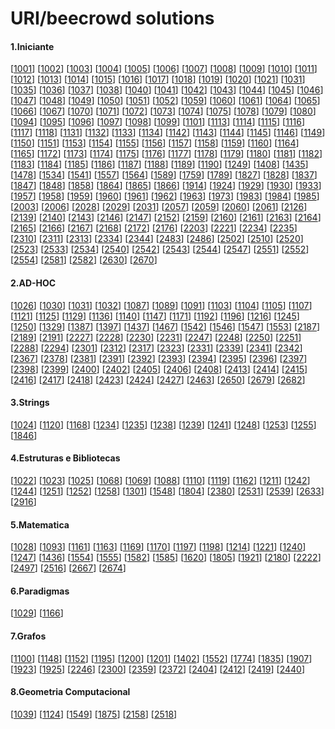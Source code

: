 # URI/beecrowd solutions

#### 1.Iniciante

[[1001](https://github.com/gabsereniski/beecrowd/blob/main/solutions/1001.c)]
[[1002](https://github.com/gabsereniski/beecrowd/blob/main/solutions/1002.c)]
[[1003](https://github.com/gabsereniski/beecrowd/blob/main/solutions/1003.c)]
[[1004](https://github.com/gabsereniski/beecrowd/blob/main/solutions/1004.c)]
[[1005](https://github.com/gabsereniski/beecrowd/blob/main/solutions/1005.c)]
[[1006](https://github.com/gabsereniski/beecrowd/blob/main/solutions/1006.c)]
[[1007](https://github.com/gabsereniski/beecrowd/blob/main/solutions/1007.c)]
[[1008](https://github.com/gabsereniski/beecrowd/blob/main/solutions/1008.c)]
[[1009](https://github.com/gabsereniski/beecrowd/blob/main/solutions/1009.c)]
[[1010](https://github.com/gabsereniski/beecrowd/blob/main/solutions/1010.c)]
[[1011](https://github.com/gabsereniski/beecrowd/blob/main/solutions/1011.c)]
[[1012](https://github.com/gabsereniski/beecrowd/blob/main/solutions/1012.c)]
[[1013](https://github.com/gabsereniski/beecrowd/blob/main/solutions/1013.c)]
[[1014](https://github.com/gabsereniski/beecrowd/blob/main/solutions/1014.c)]
[[1015](https://github.com/gabsereniski/beecrowd/blob/main/solutions/1015.c)]
[[1016](https://github.com/gabsereniski/beecrowd/blob/main/solutions/1016.c)]
[[1017](https://github.com/gabsereniski/beecrowd/blob/main/solutions/1017.c)]
[[1018](https://github.com/gabsereniski/beecrowd/blob/main/solutions/1018.c)]
[[1019](https://github.com/gabsereniski/beecrowd/blob/main/solutions/1019.c)]
[[1020](https://github.com/gabsereniski/beecrowd/blob/main/solutions/1020.c)]
[[1021](https://github.com/gabsereniski/beecrowd/blob/main/solutions/1021.c)]
[[1031](https://github.com/gabsereniski/beecrowd/blob/main/solutions/1031.c)]
[[1035](https://github.com/gabsereniski/beecrowd/blob/main/solutions/1035.c)]
[[1036](https://github.com/gabsereniski/beecrowd/blob/main/solutions/1036.c)]
[[1037](https://github.com/gabsereniski/beecrowd/blob/main/solutions/1037.c)]
[[1038](https://github.com/gabsereniski/beecrowd/blob/main/solutions/1038.c)]
[[1040](https://github.com/gabsereniski/beecrowd/blob/main/solutions/1040.c)]
[[1041](https://github.com/gabsereniski/beecrowd/blob/main/solutions/1041.c)]
[[1042](https://github.com/gabsereniski/beecrowd/blob/main/solutions/1042.c)]
[[1043](https://github.com/gabsereniski/beecrowd/blob/main/solutions/1043.c)]
[[1044](https://github.com/gabsereniski/beecrowd/blob/main/solutions/1044.c)]
[[1045](https://github.com/gabsereniski/beecrowd/blob/main/solutions/1045.c)]
[[1046](https://github.com/gabsereniski/beecrowd/blob/main/solutions/1046.c)]
[[1047](https://github.com/gabsereniski/beecrowd/blob/main/solutions/1047.c)]
[[1048](https://github.com/gabsereniski/beecrowd/blob/main/solutions/1048.c)]
[[1049](https://github.com/gabsereniski/beecrowd/blob/main/solutions/1049.c)]
[[1050](https://github.com/gabsereniski/beecrowd/blob/main/solutions/1050.c)]
[[1051](https://github.com/gabsereniski/beecrowd/blob/main/solutions/1051.c)]
[[1052](https://github.com/gabsereniski/beecrowd/blob/main/solutions/1052.c)]
[[1059](https://github.com/gabsereniski/beecrowd/blob/main/solutions/1059.c)]
[[1060](https://github.com/gabsereniski/beecrowd/blob/main/solutions/1060.c)]
[[1061](https://github.com/gabsereniski/beecrowd/blob/main/solutions/1061.c)]
[[1064](https://github.com/gabsereniski/beecrowd/blob/main/solutions/1064.c)]
[[1065](https://github.com/gabsereniski/beecrowd/blob/main/solutions/1065.c)]
[[1066](https://github.com/gabsereniski/beecrowd/blob/main/solutions/1066.c)]
[[1067](https://github.com/gabsereniski/beecrowd/blob/main/solutions/1067.c)]
[[1070](https://github.com/gabsereniski/beecrowd/blob/main/solutions/1070.c)]
[[1071](https://github.com/gabsereniski/beecrowd/blob/main/solutions/1071.c)]
[[1072](https://github.com/gabsereniski/beecrowd/blob/main/solutions/1072.c)]
[[1073](https://github.com/gabsereniski/beecrowd/blob/main/solutions/1073.c)]
[[1074](https://github.com/gabsereniski/beecrowd/blob/main/solutions/1074.c)]
[[1075](https://github.com/gabsereniski/beecrowd/blob/main/solutions/1075.c)]
[[1078](https://github.com/gabsereniski/beecrowd/blob/main/solutions/1078.c)]
[[1079](https://github.com/gabsereniski/beecrowd/blob/main/solutions/1079.c)]
[[1080](https://github.com/gabsereniski/beecrowd/blob/main/solutions/1080.c)]
[[1094](https://github.com/gabsereniski/beecrowd/blob/main/solutions/1094.c)]
[[1095](https://github.com/gabsereniski/beecrowd/blob/main/solutions/1095.c)]
[[1096](https://github.com/gabsereniski/beecrowd/blob/main/solutions/1096.c)]
[[1097](https://github.com/gabsereniski/beecrowd/blob/main/solutions/1097.c)]
[[1098](https://github.com/gabsereniski/beecrowd/blob/main/solutions/1098.c)]
[[1099](https://github.com/gabsereniski/beecrowd/blob/main/solutions/1099.c)]
[[1101](https://github.com/gabsereniski/beecrowd/blob/main/solutions/1101.c)]
[[1113](https://github.com/gabsereniski/beecrowd/blob/main/solutions/1113.c)]
[[1114](https://github.com/gabsereniski/beecrowd/blob/main/solutions/1114.c)]
[[1115](https://github.com/gabsereniski/beecrowd/blob/main/solutions/1115.c)]
[[1116](https://github.com/gabsereniski/beecrowd/blob/main/solutions/1116.c)]
[[1117](https://github.com/gabsereniski/beecrowd/blob/main/solutions/1117.c)]
[[1118](https://github.com/gabsereniski/beecrowd/blob/main/solutions/1118.c)]
[[1131](https://github.com/gabsereniski/beecrowd/blob/main/solutions/1131.c)]
[[1132](https://github.com/gabsereniski/beecrowd/blob/main/solutions/1132.c)]
[[1133](https://github.com/gabsereniski/beecrowd/blob/main/solutions/1133.c)]
[[1134](https://github.com/gabsereniski/beecrowd/blob/main/solutions/1134.c)]
[[1142](https://github.com/gabsereniski/beecrowd/blob/main/solutions/1142.c)]
[[1143](https://github.com/gabsereniski/beecrowd/blob/main/solutions/1143.c)]
[[1144](https://github.com/gabsereniski/beecrowd/blob/main/solutions/1144.c)]
[[1145](https://github.com/gabsereniski/beecrowd/blob/main/solutions/1145.c)]
[[1146](https://github.com/gabsereniski/beecrowd/blob/main/solutions/1146.c)]
[[1149](https://github.com/gabsereniski/beecrowd/blob/main/solutions/1149.c)]
[[1150](https://github.com/gabsereniski/beecrowd/blob/main/solutions/1150.c)]
[[1151](https://github.com/gabsereniski/beecrowd/blob/main/solutions/1151.c)]
[[1153](https://github.com/gabsereniski/beecrowd/blob/main/solutions/1153.c)]
[[1154](https://github.com/gabsereniski/beecrowd/blob/main/solutions/1154.c)]
[[1155](https://github.com/gabsereniski/beecrowd/blob/main/solutions/1155.c)]
[[1156](https://github.com/gabsereniski/beecrowd/blob/main/solutions/1156.c)]
[[1157](https://github.com/gabsereniski/beecrowd/blob/main/solutions/1157.c)]
[[1158](https://github.com/gabsereniski/beecrowd/blob/main/solutions/1158.c)]
[[1159](https://github.com/gabsereniski/beecrowd/blob/main/solutions/1159.c)]
[[1160](https://github.com/gabsereniski/beecrowd/blob/main/solutions/1160.c)]
[[1164](https://github.com/gabsereniski/beecrowd/blob/main/solutions/1164.c)]
[[1165](https://github.com/gabsereniski/beecrowd/blob/main/solutions/1165.c)]
[[1172](https://github.com/gabsereniski/beecrowd/blob/main/solutions/1172.c)]
[[1173](https://github.com/gabsereniski/beecrowd/blob/main/solutions/1173.c)]
[[1174](https://github.com/gabsereniski/beecrowd/blob/main/solutions/1174.c)]
[[1175](https://github.com/gabsereniski/beecrowd/blob/main/solutions/1175.c)]
[[1176](https://github.com/gabsereniski/beecrowd/blob/main/solutions/1176.c)]
[[1177](https://github.com/gabsereniski/beecrowd/blob/main/solutions/1177.c)]
[[1178](https://github.com/gabsereniski/beecrowd/blob/main/solutions/1178.c)]
[[1179](https://github.com/gabsereniski/beecrowd/blob/main/solutions/1179.c)]
[[1180](https://github.com/gabsereniski/beecrowd/blob/main/solutions/1180.c)]
[[1181](https://github.com/gabsereniski/beecrowd/blob/main/solutions/1181.c)]
[[1182](https://github.com/gabsereniski/beecrowd/blob/main/solutions/1182.c)]
[[1183](https://github.com/gabsereniski/beecrowd/blob/main/solutions/1183.c)]
[[1184](https://github.com/gabsereniski/beecrowd/blob/main/solutions/1184.c)]
[[1185](https://github.com/gabsereniski/beecrowd/blob/main/solutions/1185.c)]
[[1186](https://github.com/gabsereniski/beecrowd/blob/main/solutions/1186.c)]
[[1187](https://github.com/gabsereniski/beecrowd/blob/main/solutions/1187.c)]
[[1188](https://github.com/gabsereniski/beecrowd/blob/main/solutions/1188.c)]
[[1189](https://github.com/gabsereniski/beecrowd/blob/main/solutions/1189.c)]
[[1190](https://github.com/gabsereniski/beecrowd/blob/main/solutions/1190.c)]
[[1249](https://github.com/gabsereniski/beecrowd/blob/main/solutions/1249.c)]
[[1408](https://github.com/gabsereniski/beecrowd/blob/main/solutions/1408.cpp)]
[[1435](https://github.com/gabsereniski/beecrowd/blob/main/solutions/1435.c)]
[[1478](https://github.com/gabsereniski/beecrowd/blob/main/solutions/1478.c)]
[[1534](https://github.com/gabsereniski/beecrowd/blob/main/solutions/1534.c)]
[[1541](https://github.com/gabsereniski/beecrowd/blob/main/solutions/1541.c)]
[[1557](https://github.com/gabsereniski/beecrowd/blob/main/solutions/1557.c)]
[[1564](https://github.com/gabsereniski/beecrowd/blob/main/solutions/1564.c)]
[[1589](https://github.com/gabsereniski/beecrowd/blob/main/solutions/1589.c)]
[[1759](https://github.com/gabsereniski/beecrowd/blob/main/solutions/1759.c)]
[[1789](https://github.com/gabsereniski/beecrowd/blob/main/solutions/1789.c)]
[[1827](https://github.com/gabsereniski/beecrowd/blob/main/solutions/1827.c)]
[[1828](https://github.com/gabsereniski/beecrowd/blob/main/solutions/1828.c)]
[[1837](https://github.com/gabsereniski/beecrowd/blob/main/solutions/1837.c)]
[[1847](https://github.com/gabsereniski/beecrowd/blob/main/solutions/1847.c)]
[[1848](https://github.com/gabsereniski/beecrowd/blob/main/solutions/1848.c)]
[[1858](https://github.com/gabsereniski/beecrowd/blob/main/solutions/1858.c)]
[[1864](https://github.com/gabsereniski/beecrowd/blob/main/solutions/1864.c)]
[[1865](https://github.com/gabsereniski/beecrowd/blob/main/solutions/1865.c)]
[[1866](https://github.com/gabsereniski/beecrowd/blob/main/solutions/1866.c)]
[[1914](https://github.com/gabsereniski/beecrowd/blob/main/solutions/1914.c)]
[[1924](https://github.com/gabsereniski/beecrowd/blob/main/solutions/1924.c)]
[[1929](https://github.com/gabsereniski/beecrowd/blob/main/solutions/1929.c)]
[[1930](https://github.com/gabsereniski/beecrowd/blob/main/solutions/1930.c)]
[[1933](https://github.com/gabsereniski/beecrowd/blob/main/solutions/1933.c)]
[[1957](https://github.com/gabsereniski/beecrowd/blob/main/solutions/1957.c)]
[[1958](https://github.com/gabsereniski/beecrowd/blob/main/solutions/1958.c)]
[[1959](https://github.com/gabsereniski/beecrowd/blob/main/solutions/1959.c)]
[[1960](https://github.com/gabsereniski/beecrowd/blob/main/solutions/1960.c)]
[[1961](https://github.com/gabsereniski/beecrowd/blob/main/solutions/1961.c)]
[[1962](https://github.com/gabsereniski/beecrowd/blob/main/solutions/1962.c)]
[[1963](https://github.com/gabsereniski/beecrowd/blob/main/solutions/1963.c)]
[[1973](https://github.com/gabsereniski/beecrowd/blob/main/solutions/1973.c)]
[[1983](https://github.com/gabsereniski/beecrowd/blob/main/solutions/1983.c)]
[[1984](https://github.com/gabsereniski/beecrowd/blob/main/solutions/1984.c)]
[[1985](https://github.com/gabsereniski/beecrowd/blob/main/solutions/1985.c)]
[[2003](https://github.com/gabsereniski/beecrowd/blob/main/solutions/2003.c)]
[[2006](https://github.com/gabsereniski/beecrowd/blob/main/solutions/2006.c)]
[[2028](https://github.com/gabsereniski/beecrowd/blob/main/solutions/2028.c)]
[[2029](https://github.com/gabsereniski/beecrowd/blob/main/solutions/2029.c)]
[[2031](https://github.com/gabsereniski/beecrowd/blob/main/solutions/2031.c)]
[[2057](https://github.com/gabsereniski/beecrowd/blob/main/solutions/2057.c)]
[[2059](https://github.com/gabsereniski/beecrowd/blob/main/solutions/2059.c)]
[[2060](https://github.com/gabsereniski/beecrowd/blob/main/solutions/2060.c)]
[[2061](https://github.com/gabsereniski/beecrowd/blob/main/solutions/2061.c)]
[[2126](https://github.com/gabsereniski/beecrowd/blob/main/solutions/2126.c)]
[[2139](https://github.com/gabsereniski/beecrowd/blob/main/solutions/2139.c)]
[[2140](https://github.com/gabsereniski/beecrowd/blob/main/solutions/2140.cpp)]
[[2143](https://github.com/gabsereniski/beecrowd/blob/main/solutions/2143.c)]
[[2146](https://github.com/gabsereniski/beecrowd/blob/main/solutions/2146.c)]
[[2147](https://github.com/gabsereniski/beecrowd/blob/main/solutions/2147.c)]
[[2152](https://github.com/gabsereniski/beecrowd/blob/main/solutions/2152.c)]
[[2159](https://github.com/gabsereniski/beecrowd/blob/main/solutions/2159.c)]
[[2160](https://github.com/gabsereniski/beecrowd/blob/main/solutions/2160.c)]
[[2161](https://github.com/gabsereniski/beecrowd/blob/main/solutions/2161.cpp)]
[[2163](https://github.com/gabsereniski/beecrowd/blob/main/solutions/2163.c)]
[[2164](https://github.com/gabsereniski/beecrowd/blob/main/solutions/2164.c)]
[[2165](https://github.com/gabsereniski/beecrowd/blob/main/solutions/2165.c)]
[[2166](https://github.com/gabsereniski/beecrowd/blob/main/solutions/2166.cpp)]
[[2167](https://github.com/gabsereniski/beecrowd/blob/main/solutions/2167.c)]
[[2168](https://github.com/gabsereniski/beecrowd/blob/main/solutions/2168.c)]
[[2172](https://github.com/gabsereniski/beecrowd/blob/main/solutions/2172.c)]
[[2176](https://github.com/gabsereniski/beecrowd/blob/main/solutions/2176.c)]
[[2203](https://github.com/gabsereniski/beecrowd/blob/main/solutions/2203.c)]
[[2221](https://github.com/gabsereniski/beecrowd/blob/main/solutions/2221.c)]
[[2234](https://github.com/gabsereniski/beecrowd/blob/main/solutions/2234.c)]
[[2235](https://github.com/gabsereniski/beecrowd/blob/main/solutions/2235.c)]
[[2310](https://github.com/gabsereniski/beecrowd/blob/main/solutions/2310.c)]
[[2311](https://github.com/gabsereniski/beecrowd/blob/main/solutions/2311.c)]
[[2313](https://github.com/gabsereniski/beecrowd/blob/main/solutions/2313.c)]
[[2334](https://github.com/gabsereniski/beecrowd/blob/main/solutions/2334.c)]
[[2344](https://github.com/gabsereniski/beecrowd/blob/main/solutions/2344.cpp)]
[[2483](https://github.com/gabsereniski/beecrowd/blob/main/solutions/2483.c)]
[[2486](https://github.com/gabsereniski/beecrowd/blob/main/solutions/2486.c)]
[[2502](https://github.com/gabsereniski/beecrowd/blob/main/solutions/2502.cpp)]
[[2510](https://github.com/gabsereniski/beecrowd/blob/main/solutions/2510.c)]
[[2520](https://github.com/gabsereniski/beecrowd/blob/main/solutions/2520.cpp)]
[[2523](https://github.com/gabsereniski/beecrowd/blob/main/solutions/2523.c)]
[[2533](https://github.com/gabsereniski/beecrowd/blob/main/solutions/2533.c)]
[[2534](https://github.com/gabsereniski/beecrowd/blob/main/solutions/2534.c)]
[[2540](https://github.com/gabsereniski/beecrowd/blob/main/solutions/2540.c)]
[[2542](https://github.com/gabsereniski/beecrowd/blob/main/solutions/2542.c)]
[[2543](https://github.com/gabsereniski/beecrowd/blob/main/solutions/2543.c)]
[[2544](https://github.com/gabsereniski/beecrowd/blob/main/solutions/2544.c)]
[[2547](https://github.com/gabsereniski/beecrowd/blob/main/solutions/2547.c)]
[[2551](https://github.com/gabsereniski/beecrowd/blob/main/solutions/2551.c)]
[[2552](https://github.com/gabsereniski/beecrowd/blob/main/solutions/2552.cpp)]
[[2554](https://github.com/gabsereniski/beecrowd/blob/main/solutions/2554.cpp)]
[[2581](https://github.com/gabsereniski/beecrowd/blob/main/solutions/2581.cpp)]
[[2582](https://github.com/gabsereniski/beecrowd/blob/main/solutions/2582.c)]
[[2630](https://github.com/gabsereniski/beecrowd/blob/main/solutions/2630.cpp)]
[[2670](https://github.com/gabsereniski/beecrowd/blob/main/solutions/2670.cpp)]

#### 2.AD-HOC

[[1026](https://github.com/gabsereniski/beecrowd/blob/main/solutions/1026.c)]
[[1030](https://github.com/gabsereniski/beecrowd/blob/main/solutions/1030.c)]
[[1031](https://github.com/gabsereniski/beecrowd/blob/main/solutions/1031.cpp)]
[[1032](https://github.com/gabsereniski/beecrowd/blob/main/solutions/1032.c)]
[[1087](https://github.com/gabsereniski/beecrowd/blob/main/solutions/1087.c)]
[[1089](https://github.com/gabsereniski/beecrowd/blob/main/solutions/1089.c)]
[[1091](https://github.com/gabsereniski/beecrowd/blob/main/solutions/1091.c)]
[[1103](https://github.com/gabsereniski/beecrowd/blob/main/solutions/1103.c)]
[[1104](https://github.com/gabsereniski/beecrowd/blob/main/solutions/1104.c)]
[[1105](https://github.com/gabsereniski/beecrowd/blob/main/solutions/1105.c)]
[[1107](https://github.com/gabsereniski/beecrowd/blob/main/solutions/1107.c)]
[[1121](https://github.com/gabsereniski/beecrowd/blob/main/solutions/1121.c)]
[[1125](https://github.com/gabsereniski/beecrowd/blob/main/solutions/1125.c)]
[[1129](https://github.com/gabsereniski/beecrowd/blob/main/solutions/1129.c)]
[[1136](https://github.com/gabsereniski/beecrowd/blob/main/solutions/1136.c)]
[[1140](https://github.com/gabsereniski/beecrowd/blob/main/solutions/1140.c)]
[[1147](https://github.com/gabsereniski/beecrowd/blob/main/solutions/1147.c)]
[[1171](https://github.com/gabsereniski/beecrowd/blob/main/solutions/1171.c)]
[[1192](https://github.com/gabsereniski/beecrowd/blob/main/solutions/1192.c)]
[[1196](https://github.com/gabsereniski/beecrowd/blob/main/solutions/1196.c)]
[[1216](https://github.com/gabsereniski/beecrowd/blob/main/solutions/1216.c)]
[[1245](https://github.com/gabsereniski/beecrowd/blob/main/solutions/1245.c)]
[[1250](https://github.com/gabsereniski/beecrowd/blob/main/solutions/1250.c)]
[[1329](https://github.com/gabsereniski/beecrowd/blob/main/solutions/1329.c)]
[[1387](https://github.com/gabsereniski/beecrowd/blob/main/solutions/1387.c)]
[[1397](https://github.com/gabsereniski/beecrowd/blob/main/solutions/1397.c)]
[[1437](https://github.com/gabsereniski/beecrowd/blob/main/solutions/1437.c)]
[[1467](https://github.com/gabsereniski/beecrowd/blob/main/solutions/1467.c)]
[[1542](https://github.com/gabsereniski/beecrowd/blob/main/solutions/1542.c)]
[[1546](https://github.com/gabsereniski/beecrowd/blob/main/solutions/1546.c)]
[[1547](https://github.com/gabsereniski/beecrowd/blob/main/solutions/1547.c)]
[[1553](https://github.com/gabsereniski/beecrowd/blob/main/solutions/1553.c)]
[[2187](https://github.com/gabsereniski/beecrowd/blob/main/solutions/2187.c)]
[[2189](https://github.com/gabsereniski/beecrowd/blob/main/solutions/2189.c)]
[[2191](https://github.com/gabsereniski/beecrowd/blob/main/solutions/2191.c)]
[[2227](https://github.com/gabsereniski/beecrowd/blob/main/solutions/2227.c)]
[[2228](https://github.com/gabsereniski/beecrowd/blob/main/solutions/2228.c)]
[[2230](https://github.com/gabsereniski/beecrowd/blob/main/solutions/2230.cpp)]
[[2231](https://github.com/gabsereniski/beecrowd/blob/main/solutions/2231.c)]
[[2247](https://github.com/gabsereniski/beecrowd/blob/main/solutions/2247.c)]
[[2248](https://github.com/gabsereniski/beecrowd/blob/main/solutions/2248.c)]
[[2250](https://github.com/gabsereniski/beecrowd/blob/main/solutions/2250.c)]
[[2251](https://github.com/gabsereniski/beecrowd/blob/main/solutions/2251.c)]
[[2288](https://github.com/gabsereniski/beecrowd/blob/main/solutions/2288.cpp)]
[[2294](https://github.com/gabsereniski/beecrowd/blob/main/solutions/2294.cpp)]
[[2301](https://github.com/gabsereniski/beecrowd/blob/main/solutions/2301.c)]
[[2312](https://github.com/gabsereniski/beecrowd/blob/main/solutions/2312.cpp)]
[[2317](https://github.com/gabsereniski/beecrowd/blob/main/solutions/2317.cpp)]
[[2323](https://github.com/gabsereniski/beecrowd/blob/main/solutions/2323.c)]
[[2331](https://github.com/gabsereniski/beecrowd/blob/main/solutions/2331.cpp)]
[[2339](https://github.com/gabsereniski/beecrowd/blob/main/solutions/2339.cpp)]
[[2341](https://github.com/gabsereniski/beecrowd/blob/main/solutions/2341.cpp)]
[[2342](https://github.com/gabsereniski/beecrowd/blob/main/solutions/2342.cpp)]
[[2367](https://github.com/gabsereniski/beecrowd/blob/main/solutions/2367.cpp)]
[[2378](https://github.com/gabsereniski/beecrowd/blob/main/solutions/2378.cpp)]
[[2381](https://github.com/gabsereniski/beecrowd/blob/main/solutions/2381.cpp)]
[[2391](https://github.com/gabsereniski/beecrowd/blob/main/solutions/2391.cpp)]
[[2392](https://github.com/gabsereniski/beecrowd/blob/main/solutions/2392.cpp)]
[[2393](https://github.com/gabsereniski/beecrowd/blob/main/solutions/2393.cpp)]
[[2394](https://github.com/gabsereniski/beecrowd/blob/main/solutions/2394.cpp)]
[[2395](https://github.com/gabsereniski/beecrowd/blob/main/solutions/2395.cpp)]
[[2396](https://github.com/gabsereniski/beecrowd/blob/main/solutions/2396.cpp)]
[[2397](https://github.com/gabsereniski/beecrowd/blob/main/solutions/2397.cpp)]
[[2398](https://github.com/gabsereniski/beecrowd/blob/main/solutions/2398.cpp)]
[[2399](https://github.com/gabsereniski/beecrowd/blob/main/solutions/2399.cpp)]
[[2400](https://github.com/gabsereniski/beecrowd/blob/main/solutions/2400.cpp)]
[[2402](https://github.com/gabsereniski/beecrowd/blob/main/solutions/2402.cpp)]
[[2405](https://github.com/gabsereniski/beecrowd/blob/main/solutions/2405.cpp)]
[[2406](https://github.com/gabsereniski/beecrowd/blob/main/solutions/2406.cpp)]
[[2408](https://github.com/gabsereniski/beecrowd/blob/main/solutions/2408.cpp)]
[[2413](https://github.com/gabsereniski/beecrowd/blob/main/solutions/2413.cpp)]
[[2414](https://github.com/gabsereniski/beecrowd/blob/main/solutions/2414.cpp)]
[[2415](https://github.com/gabsereniski/beecrowd/blob/main/solutions/2415.cpp)]
[[2416](https://github.com/gabsereniski/beecrowd/blob/main/solutions/2416.cpp)]
[[2417](https://github.com/gabsereniski/beecrowd/blob/main/solutions/2417.cpp)]
[[2418](https://github.com/gabsereniski/beecrowd/blob/main/solutions/2418.cpp)]
[[2423](https://github.com/gabsereniski/beecrowd/blob/main/solutions/2423.cpp)]
[[2424](https://github.com/gabsereniski/beecrowd/blob/main/solutions/2424.cpp)]
[[2427](https://github.com/gabsereniski/beecrowd/blob/main/solutions/2427.cpp)]
[[2463](https://github.com/gabsereniski/beecrowd/blob/main/solutions/2463.c)]
[[2650](https://github.com/gabsereniski/beecrowd/blob/main/solutions/2650.cpp)]
[[2679](https://github.com/gabsereniski/beecrowd/blob/main/solutions/2679.cpp)]
[[2682](https://github.com/gabsereniski/beecrowd/blob/main/solutions/2682.cpp)]



#### 3.Strings

[[1024](https://github.com/gabsereniski/beecrowd/blob/main/solutions/1024.c)]
[[1120](https://github.com/gabsereniski/beecrowd/blob/main/solutions/1120.c)]
[[1168](https://github.com/gabsereniski/beecrowd/blob/main/solutions/1168.c)]
[[1234](https://github.com/gabsereniski/beecrowd/blob/main/solutions/1234.cpp)]
[[1235](https://github.com/gabsereniski/beecrowd/blob/main/solutions/1235.c)]
[[1238](https://github.com/gabsereniski/beecrowd/blob/main/solutions/1238.c)]
[[1239](https://github.com/gabsereniski/beecrowd/blob/main/solutions/1239.c)]
[[1241](https://github.com/gabsereniski/beecrowd/blob/main/solutions/1241.c)]
[[1248](https://github.com/gabsereniski/beecrowd/blob/main/solutions/1248.c)]
[[1253](https://github.com/gabsereniski/beecrowd/blob/main/solutions/1253.c)]
[[1255](https://github.com/gabsereniski/beecrowd/blob/main/solutions/1255.c)]
[[1846](https://github.com/gabsereniski/beecrowd/blob/main/solutions/1846.cpp)]



#### 4.Estruturas e Bibliotecas

[[1022](https://github.com/gabsereniski/beecrowd/blob/main/solutions/1022.c)]
[[1023](https://github.com/gabsereniski/beecrowd/blob/main/solutions/1023.c)]
[[1025](https://github.com/gabsereniski/beecrowd/blob/main/solutions/1025.c)]
[[1068](https://github.com/gabsereniski/beecrowd/blob/main/solutions/1068.c)]
[[1069](https://github.com/gabsereniski/beecrowd/blob/main/solutions/1069.cpp)]
[[1088](https://github.com/gabsereniski/beecrowd/blob/main/solutions/1088.c)]
[[1110](https://github.com/gabsereniski/beecrowd/blob/main/solutions/1110.c)]
[[1119](https://github.com/gabsereniski/beecrowd/blob/main/solutions/1119.cpp)]
[[1162](https://github.com/gabsereniski/beecrowd/blob/main/solutions/1162.c)]
[[1211](https://github.com/gabsereniski/beecrowd/blob/main/solutions/1211.cpp)]
[[1242](https://github.com/gabsereniski/beecrowd/blob/main/solutions/1242.c)]
[[1244](https://github.com/gabsereniski/beecrowd/blob/main/solutions/1244.cpp)]
[[1251](https://github.com/gabsereniski/beecrowd/blob/main/solutions/1251.c)]
[[1252](https://github.com/gabsereniski/beecrowd/blob/main/solutions/1252.c)]
[[1258](https://github.com/gabsereniski/beecrowd/blob/main/solutions/1258.c)]
[[1301](https://github.com/gabsereniski/beecrowd/blob/main/solutions/1301.cpp)]
[[1548](https://github.com/gabsereniski/beecrowd/blob/main/solutions/1548.c)]
[[1804](https://github.com/gabsereniski/beecrowd/blob/main/solutions/1804.cpp)]
[[2380](https://github.com/gabsereniski/beecrowd/blob/main/solutions/2380.cpp)]
[[2531](https://github.com/gabsereniski/beecrowd/blob/main/solutions/2531.cpp)]
[[2539](https://github.com/gabsereniski/beecrowd/blob/main/solutions/2539.cpp)]
[[2633](https://github.com/gabsereniski/beecrowd/blob/main/solutions/2633.cpp)]
[[2916](https://github.com/gabsereniski/beecrowd/blob/main/solutions/2916.cpp)]

#### 5.Matematica

[[1028](https://github.com/gabsereniski/beecrowd/blob/main/solutions/1028.c)]
[[1093](https://github.com/gabsereniski/beecrowd/blob/main/solutions/1093.c)]
[[1161](https://github.com/gabsereniski/beecrowd/blob/main/solutions/1161.c)]
[[1163](https://github.com/gabsereniski/beecrowd/blob/main/solutions/1163.c)]
[[1169](https://github.com/gabsereniski/beecrowd/blob/main/solutions/1169.c)]
[[1170](https://github.com/gabsereniski/beecrowd/blob/main/solutions/1170.c)]
[[1197](https://github.com/gabsereniski/beecrowd/blob/main/solutions/1197.c)]
[[1198](https://github.com/gabsereniski/beecrowd/blob/main/solutions/1198.c)]
[[1214](https://github.com/gabsereniski/beecrowd/blob/main/solutions/1214.c)]
[[1221](https://github.com/gabsereniski/beecrowd/blob/main/solutions/1221.c)]
[[1240](https://github.com/gabsereniski/beecrowd/blob/main/solutions/1240.c)]
[[1247](https://github.com/gabsereniski/beecrowd/blob/main/solutions/1247.c)]
[[1436](https://github.com/gabsereniski/beecrowd/blob/main/solutions/1436.c)]
[[1554](https://github.com/gabsereniski/beecrowd/blob/main/solutions/1554.c)]
[[1555](https://github.com/gabsereniski/beecrowd/blob/main/solutions/1555.c)]
[[1582](https://github.com/gabsereniski/beecrowd/blob/main/solutions/1582.c)]
[[1585](https://github.com/gabsereniski/beecrowd/blob/main/solutions/1585.c)]
[[1620](https://github.com/gabsereniski/beecrowd/blob/main/solutions/1620.c)]
[[1805](https://github.com/gabsereniski/beecrowd/blob/main/solutions/1805.c)]
[[1921](https://github.com/gabsereniski/beecrowd/blob/main/solutions/1921.c)]
[[2180](https://github.com/gabsereniski/beecrowd/blob/main/solutions/2180.c)]
[[2222](https://github.com/gabsereniski/beecrowd/blob/main/solutions/2222.c)]
[[2497](https://github.com/gabsereniski/beecrowd/blob/main/solutions/2497.c)]
[[2516](https://github.com/gabsereniski/beecrowd/blob/main/solutions/2516.c)]
[[2667](https://github.com/gabsereniski/beecrowd/blob/main/solutions/2667.cpp)]
[[2674](https://github.com/gabsereniski/beecrowd/blob/main/solutions/2674.cpp)]


#### 6.Paradigmas

[[1029](https://github.com/gabsereniski/beecrowd/blob/main/solutions/1029.c)]
[[1166](https://github.com/gabsereniski/beecrowd/blob/main/solutions/1166.cpp)]


#### 7.Grafos

[[1100](https://github.com/gabsereniski/beecrowd/blob/main/solutions/1100.cpp)]
[[1148](https://github.com/gabsereniski/beecrowd/blob/main/solutions/1148.cpp)]
[[1152](https://github.com/gabsereniski/beecrowd/blob/main/solutions/1152.cpp)]
[[1195](https://github.com/gabsereniski/beecrowd/blob/main/solutions/1195.c)]
[[1200](https://github.com/gabsereniski/beecrowd/blob/main/solutions/1200.c)]
[[1201](https://github.com/gabsereniski/beecrowd/blob/main/solutions/1201.cpp)]
[[1402](https://github.com/gabsereniski/beecrowd/blob/main/solutions/1402.cpp)]
[[1552](https://github.com/gabsereniski/beecrowd/blob/main/solutions/1552.cpp)]
[[1774](https://github.com/gabsereniski/beecrowd/blob/main/solutions/1774.cpp)]
[[1835](https://github.com/gabsereniski/beecrowd/blob/main/solutions/1835.cpp)]
[[1907](https://github.com/gabsereniski/beecrowd/blob/main/solutions/1907.cpp)]
[[1923](https://github.com/gabsereniski/beecrowd/blob/main/solutions/1923.cpp)]
[[1925](https://github.com/gabsereniski/beecrowd/blob/main/solutions/1925.cpp)]
[[2246](https://github.com/gabsereniski/beecrowd/blob/main/solutions/2246.cpp)]
[[2300](https://github.com/gabsereniski/beecrowd/blob/main/solutions/2300.cpp)]
[[2359](https://github.com/gabsereniski/beecrowd/blob/main/solutions/2359.cpp)]
[[2372](https://github.com/gabsereniski/beecrowd/blob/main/solutions/2372.cpp)]
[[2404](https://github.com/gabsereniski/beecrowd/blob/main/solutions/2404.cpp)]
[[2412](https://github.com/gabsereniski/beecrowd/blob/main/solutions/2412.cpp)]
[[2419](https://github.com/gabsereniski/beecrowd/blob/main/solutions/2419.cpp)]
[[2440](https://github.com/gabsereniski/beecrowd/blob/main/solutions/2440.cpp)]



#### 8.Geometria Computacional

[[1039](https://github.com/gabsereniski/beecrowd/blob/main/solutions/1039.c)]
[[1124](https://github.com/gabsereniski/beecrowd/blob/main/solutions/1124.c)]
[[1549](https://github.com/gabsereniski/beecrowd/blob/main/solutions/1549.cpp)]
[[1875](https://github.com/gabsereniski/beecrowd/blob/main/solutions/1875.c)]
[[2158](https://github.com/gabsereniski/beecrowd/blob/main/solutions/2158.c)]
[[2518](https://github.com/gabsereniski/beecrowd/blob/main/solutions/2518.c)]
